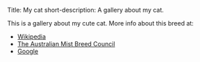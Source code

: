 Title: My cat
short-description: A gallery about my cat.

This is a gallery about my cute cat. More info about this breed at:

* [Wikipedia](https://en.wikipedia.org/wiki/Australian_Mist)
* [The Australian Mist Breed Council](http://www.australianmist.info)
* [Google](https://encrypted.google.com/search?hl=en&amp;q=austrlian%20mist)
